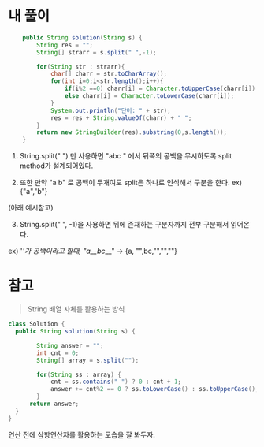 # 내 풀이
```java
    public String solution(String s) {
        String res = "";
        String[] strarr = s.split(" ",-1);

        for(String str : strarr){
            char[] charr = str.toCharArray();
            for(int i=0;i<str.length();i++){
                if(i%2 ==0) charr[i] = Character.toUpperCase(charr[i]);
                else charr[i] = Character.toLowerCase(charr[i]);
            }
            System.out.println("단어: " + str);
            res = res + String.valueOf(charr) + " ";
        }
        return new StringBuilder(res).substring(0,s.length());
    }
```

1. String.split(" ") 만 사용하면 "abc " 에서 뒤쪽의 공백을 무시하도록 split method가 설계되어있다. 

2. 또한 만약 "a  b" 로 공백이 두개여도 split은 하나로 인식해서 구분을 한다. 
ex) {"a","b"}

(아래 예시참고)

3. String.split(" ", -1)을 사용하면 뒤에 존재하는 구분자까지 전부 구분해서 읽어온다. 

ex) '_'가 공백이라고 할때, "a__bc___" -> {a, "",bc,"","",""}

# 참고

> String 배열 자체를 활용하는 방식

```java
class Solution {
  public String solution(String s) {

        String answer = "";
        int cnt = 0;
        String[] array = s.split("");

        for(String ss : array) {
            cnt = ss.contains(" ") ? 0 : cnt + 1;
            answer += cnt%2 == 0 ? ss.toLowerCase() : ss.toUpperCase(); 
        }
      return answer;
  }
}
```

연산 전에 삼항연산자를 활용하는 모습을 잘 봐두자.